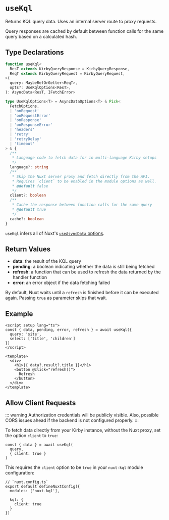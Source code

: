 # `useKql`

Returns KQL query data. Uses an internal server route to proxy requests.

Query responses are cached by default between function calls for the same query based on a calculated hash.

## Type Declarations

```ts
function useKql<
  ResT extends KirbyQueryResponse = KirbyQueryResponse,
  ReqT extends KirbyQueryRequest = KirbyQueryRequest,
>(
  query: MaybeRefOrGetter<ReqT>,
  opts?: UseKqlOptions<ResT>,
): AsyncData<ResT, IFetchError>

type UseKqlOptions<T> = AsyncDataOptions<T> & Pick<
  FetchOptions,
  | 'onRequest'
  | 'onRequestError'
  | 'onResponse'
  | 'onResponseError'
  | 'headers'
  | 'retry'
  | 'retryDelay'
  | 'timeout'
> & {
  /**
   * Language code to fetch data for in multi-language Kirby setups
   */
  language?: string
  /**
   * Skip the Nuxt server proxy and fetch directly from the API.
   * Requires `client` to be enabled in the module options as well.
   * @default false
   */
  client?: boolean
  /**
   * Cache the response between function calls for the same query
   * @default true
   */
  cache?: boolean
}
```

`useKql` infers all of Nuxt's [`useAsyncData` options](https://nuxt.com/docs/api/composables/use-async-data#params).

## Return Values

- **data**: the result of the KQL query
- **pending**: a boolean indicating whether the data is still being fetched
- **refresh**: a function that can be used to refresh the data returned by the handler function
- **error**: an error object if the data fetching failed

By default, Nuxt waits until a `refresh` is finished before it can be executed again. Passing `true` as parameter skips that wait.

## Example

```vue
<script setup lang="ts">
const { data, pending, error, refresh } = await useKql({
  query: 'site',
  select: ['title', 'children']
})
</script>

<template>
  <div>
    <h1>{{ data?.result?.title }}</h1>
    <button @click="refresh()">
      Refresh
    </button>
  </div>
</template>
```

## Allow Client Requests

::: warning
Authorization credentials will be publicly visible. Also, possible CORS issues ahead if the backend is not configured properly.
:::

To fetch data directly from your Kirby instance, without the Nuxt proxy, set the option `client` to `true`:

```ts{3}
const { data } = await useKql(
  query,
  { client: true }
)
```

This requires the `client` option to be `true` in your `nuxt-kql` module configuration:

```ts{6}
// `nuxt.config.ts`
export default defineNuxtConfig({
  modules: ['nuxt-kql'],

  kql: {
    client: true
  }
})
```
